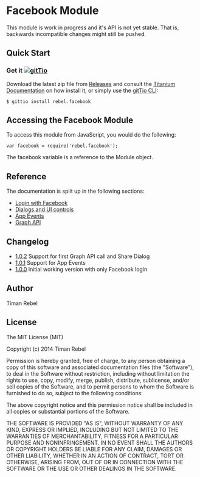 # Facebook Module

This module is work in progress and it's API is not yet stable.
That is, backwards incompatible changes might still be pushed.

## Quick Start

### Get it [![gitTio](http://gitt.io/badge.png)](http://gitt.io/component/rebel.facebook)
Download the latest zip file from [Releases](https://github.com/timanrebel/Facebook/releases) and consult the [Titanium Documentation](http://docs.appcelerator.com/titanium/latest/#!/guide/Using_a_Module) on how install it, or simply use the [gitTio CLI](http://gitt.io/cli):

`$ gittio install rebel.facebook`

## Accessing the Facebook Module

To access this module from JavaScript, you would do the following:

`var facebook = require('rebel.facebook');`


The facebook variable is a reference to the Module object.

## Reference

The documentation is split up in the following sections:

* [Login with Facebook](authentication.md)
* [Dialogs and UI controls](dialogs.md)
* [App Events](appEvents.md)
* [Graph API](graphApi.md)

## Changelog

* [1.0.2](https://github.com/timanrebel/Facebook/releases/tag/1.0.2) Support for first Graph API call and Share Dialog
* [1.0.1](https://github.com/timanrebel/Facebook/releases/tag/1.0.1) Support for App Events
* [1.0.0](https://github.com/timanrebel/Facebook/releases/tag/1.0.0) Initial working version with only Facebook login

## Author

Timan Rebel

## License

The MIT License (MIT)

Copyright (c) 2014 Timan Rebel

Permission is hereby granted, free of charge, to any person obtaining a copy
of this software and associated documentation files (the "Software"), to deal
in the Software without restriction, including without limitation the rights
to use, copy, modify, merge, publish, distribute, sublicense, and/or sell
copies of the Software, and to permit persons to whom the Software is
furnished to do so, subject to the following conditions:

The above copyright notice and this permission notice shall be included in all
copies or substantial portions of the Software.

THE SOFTWARE IS PROVIDED "AS IS", WITHOUT WARRANTY OF ANY KIND, EXPRESS OR
IMPLIED, INCLUDING BUT NOT LIMITED TO THE WARRANTIES OF MERCHANTABILITY,
FITNESS FOR A PARTICULAR PURPOSE AND NONINFRINGEMENT. IN NO EVENT SHALL THE
AUTHORS OR COPYRIGHT HOLDERS BE LIABLE FOR ANY CLAIM, DAMAGES OR OTHER
LIABILITY, WHETHER IN AN ACTION OF CONTRACT, TORT OR OTHERWISE, ARISING FROM,
OUT OF OR IN CONNECTION WITH THE SOFTWARE OR THE USE OR OTHER DEALINGS IN THE
SOFTWARE.
